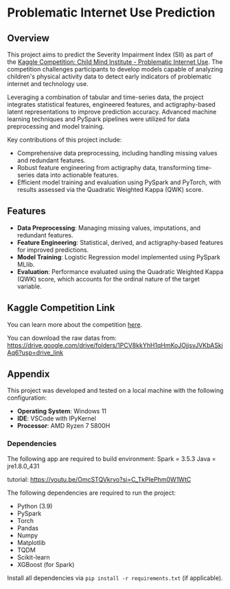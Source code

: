 # Problematic Internet Use Prediction

## Overview

This project aims to predict the Severity Impairment Index (SII) as part of the [Kaggle Competition: Child Mind Institute - Problematic Internet Use](https://www.kaggle.com/competitions/child-mind-institute-problematic-internet-use). The competition challenges participants to develop models capable of analyzing children's physical activity data to detect early indicators of problematic internet and technology use.

Leveraging a combination of tabular and time-series data, the project integrates statistical features, engineered features, and actigraphy-based latent representations to improve prediction accuracy. Advanced machine learning techniques and PySpark pipelines were utilized for data preprocessing and model training.

Key contributions of this project include:
- Comprehensive data preprocessing, including handling missing values and redundant features.
- Robust feature engineering from actigraphy data, transforming time-series data into actionable features.
- Efficient model training and evaluation using PySpark and PyTorch, with results assessed via the Quadratic Weighted Kappa (QWK) score.

## Features

- **Data Preprocessing**: Managing missing values, imputations, and redundant features.
- **Feature Engineering**: Statistical, derived, and actigraphy-based features for improved predictions.
- **Model Training**: Logistic Regression model implemented using PySpark MLlib.
- **Evaluation**: Performance evaluated using the Quadratic Weighted Kappa (QWK) score, which accounts for the ordinal nature of the target variable.

## Kaggle Competition Link

You can learn more about the competition [here](https://www.kaggle.com/competitions/child-mind-institute-problematic-internet-use).


You can download the raw datas from:
https://drive.google.com/drive/folders/1PCV8kkYhH1qHmKoJOjjsvJVKbASkiAq6?usp=drive_link

## Appendix

This project was developed and tested on a local machine with the following configuration:
- **Operating System**: Windows 11
- **IDE**: VSCode with IPyKernel
- **Processor**: AMD Ryzen 7 5800H

### Dependencies
The following app are required to build environment:
Spark = 3.5.3
Java = jre1.8.0_431

tutorial:
https://youtu.be/OmcSTQVkrvo?si=C_TkPIePhm0W1WtC

The following dependencies are required to run the project:
- Python (3.9)
- PySpark
- Torch
- Pandas
- Numpy
- Matplotlib
- TQDM
- Scikit-learn
- XGBoost (for Spark)

Install all dependencies via `pip install -r requirements.txt` (if applicable).
